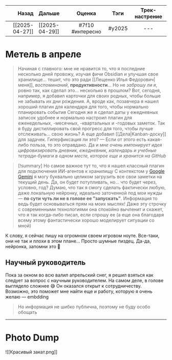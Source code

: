 |          Назад | Дальше         |      Оценка      |  Тэги  | Трек-настрение |
| --------------:|:-------------- |:----------------:|:------:|:--------------:|
| [[2025-04-27]] | [[2025-04-29]] | #7f10 #интересно | #y2025 |      ---       |

# Метель в апреле
> Начиная с главного: мне не нравится то, что я последние несколько дней провожу, изучая фичи Obsidian и улучшая свое хранилище... тешит, что это ради [[Лещенко Илья Федорович|меня]], *воспоминаний*, **продуктивности**... Но не *заброшу ли я*, ровно так, как сделал это... несколько в прошлом?
> Вот, сегодня, например, я добавил карточки для своих родных, чтобы больше не забывать их дни рождения. А, вроде как, позавчера я нашел хороший плагин для календаря для того, чтобы нормально планировать события
> Сегодня же я сделал даты у ежедневных записок удобнее и нормально настроил плагин для еженедельных, -месячных, -квартальных и -годовых заметок. Так я буду дистиллировать свой прогресс для того, чтобы лучше отслеживать... свою жизнь? А еще добавил [[Дела|Kanban-доску]] для задачек. Гиперфиксация ли это? — Если от этого есть какая-либо польза, то это оправдано. Да и *мне очень импонирует идея цифровизировать дневник, ежедневник, календарь и учебные тетради-бумаги в одном месте, которое еще и хранится на GitHub*

> [!summary] Но самое важное тут то, что я нашел классный плагин для подключения ИИ-агентов к хранилищу
> С контекстом у [Google Gemini](https://aistudio.google.com/plan_information) я могу буквально целиком загрузить все свои заметки на текущий день. Да, он будет потупливать, но... что будет через, условно, год? Думаю, что так я смогу сделать фактически любую, даже локальную нейронку, идеально заточенной под мои нужды — **по сути чуть ли не в голове ее "запускать"**. Информация то ведь будет основываться прям на моих мыслях! Даже эту строчку с современными технологиями она спокойно вычленит и скажет, что я так когда-либо писал, если спрошу ее (а еще она благодаря всему этому фантастически хорошо моделирует ситуации со мной)

К слову, я сейчас пишу на огромном своем игровом ноуте. Все-таки, они не так и плохи в этом плане... Просто шумные пиздец. Да-да, нейронка, запомни это 🙂

## Научный руководитель
Пока за окном во всю валил апрельский снег, я решил взяться как следует за вопрос с научным руководителем. На самом деле, в голове выглядело сложнее 😅 Он оказался открыт к сотрудничеству. Возможно, это поможет мне найти еще и работу, которую я очень желаю — embdding
>  Но информация не шибко публична, поэтому не буду особо обощать

---

# Photo Dump

![[Красивый закат.png]]
